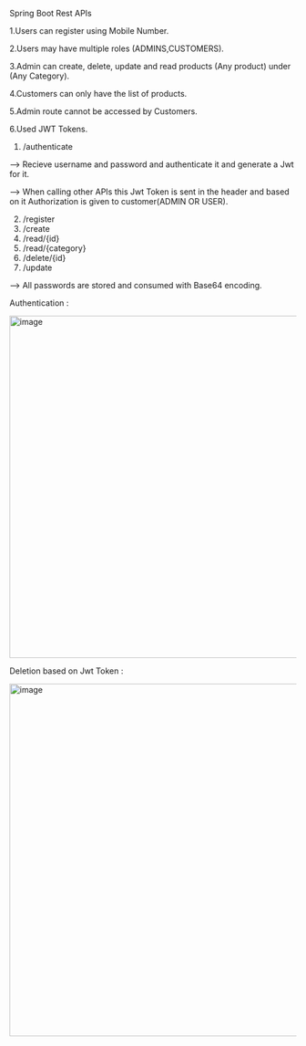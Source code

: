 Spring Boot Rest APIs

1.Users can register using Mobile Number.

2.Users may have multiple roles (ADMINS,CUSTOMERS).

3.Admin can create, delete, update and read products (Any product) under (Any Category). 

4.Customers can only have the list of products.

5.Admin route cannot be accessed by Customers.

6.Used JWT Tokens.


1. /authenticate

--> Recieve username and password and authenticate it and generate a Jwt for it.

--> When calling other APIs this Jwt Token is sent in the header and based on it Authorization is given to customer(ADMIN OR USER).

2. /register
3. /create
4. /read/{id}
5. /read/{category}
6. /delete/{id}
7. /update

--> All passwords are stored and consumed with Base64 encoding.

Authentication : 

<img width="600" alt="image" src="https://user-images.githubusercontent.com/73626851/189494961-ad3504cf-5161-4777-a4c1-62ccf762a385.png">

Deletion based on Jwt Token : 

<img width="618" alt="image" src="https://user-images.githubusercontent.com/73626851/189495010-b168fe71-5a6e-465f-b0e9-6d7f1a9bf079.png">


